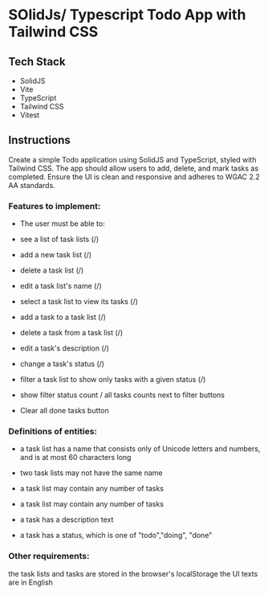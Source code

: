 # SOlidJs/ Typescript Todo App with Tailwind CSS

## Tech Stack

- SolidJS
- Vite
- TypeScript
- Tailwind CSS
- Vitest

## Instructions

Create a simple Todo application using SolidJS and TypeScript, styled with Tailwind CSS. The app should allow users to add, delete, and mark tasks as completed. Ensure the UI is clean and responsive and adheres to WGAC 2.2 AA standards.

### Features to implement:

- The user must be able to:

- see a list of task lists (/)

- add a new task list (/)

- delete a task list (/)

- edit a task list's name (/)

- select a task list to view its tasks (/)

- add a task to a task list (/)

- delete a task from a task list (/)

- edit a task's description (/)

- change a task's status (/)

- filter a task list to show only tasks with a given status (/)

- show filter status count / all tasks counts next to filter buttons

- Clear all done tasks button

### Definitions of entities:

- a task list has a name that consists only of Unicode letters and numbers, and is at most 60 characters long

- two task lists may not have the same name

- a task list may contain any number of tasks

- a task list may contain any number of tasks

- a task has a description text

- a task has a status, which is one of "todo","doing", "done"

### Other requirements:

the task lists and tasks are stored in the
browser's localStorage
the UI texts are in English
